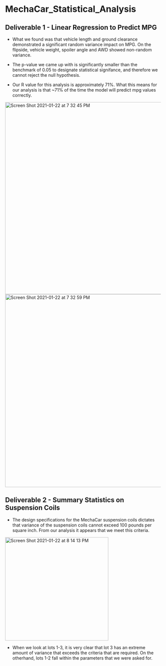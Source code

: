 # MechaCar_Statistical_Analysis

## Deliverable 1 - Linear Regression to Predict MPG

* What we found was that vehicle length and ground clearance demonstrated a significant random variance impact on MPG. On the flipside, vehicle weight, spoiler angle and AWD showed non-random variance. 

* The p-value we came up with is significantly smaller than the benchmark of 0.05 to designate statistical signifance, and therefore we cannot reject the null hypothesis. 

* Our R value for this analysis is approximately 71%. What this means for our analysis is that ~71% of the time the model will predict mpg values correctly.

<img width="621" alt="Screen Shot 2021-01-22 at 7 32 45 PM" src="https://user-images.githubusercontent.com/68168883/105571202-2ff53a80-5d1c-11eb-930f-905836bd92a9.png">

<img width="624" alt="Screen Shot 2021-01-22 at 7 32 59 PM" src="https://user-images.githubusercontent.com/68168883/105571206-34215800-5d1c-11eb-8f4f-e91b4c930b05.png">

## Deliverable 2 - Summary Statistics on Suspension Coils

* The design specifications for the MechaCar suspension coils dictates that variance of the suspension coils cannot exceed 100 pounds per square inch. From our analysis it appears that we meet this criteria.  

<img width="334" alt="Screen Shot 2021-01-22 at 8 14 13 PM" src="https://user-images.githubusercontent.com/68168883/105571289-e35e2f00-5d1c-11eb-8f38-21ea8dd2db08.png">

* When we look at lots 1-3, it is very clear that lot 3 has an extreme amount of variance that exceeds the criteria that are required. On the otherhand, lots 1-2 fall within the parameters that we were asked for.

